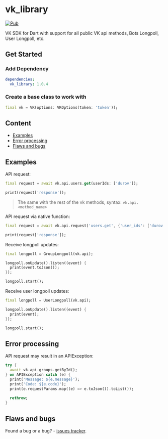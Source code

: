 # vk_library
[![Pub](https://img.shields.io/pub/v/vk_library?color=blue&style=flat-square)](https://pub.dev/packages/vk_library)

VK SDK for Dart with support for all public VK api methods, Bots Longpoll, User Longpoll, etc.
## Get Started

### Add Dependency

```yaml
dependencies:
  vk_library: 1.0.4
```

### Create a base class to work with
```dart
final vk = VK(options: VKOptions(token: 'token'));
```

## Content

- [Examples](#examples)
- [Error processing](#error-processing)
- [Flaws and bugs](#flaws-and-bugs)

## Examples

API request:

```dart
final request = await vk.api.users.get(userIds: ['durov']);

print(request['response']);
```
> The same with the rest of the vk methods, syntax: `vk.api.<method_name>`

API request via native function:

```dart
final request = await vk.api.request('users.get', {'user_ids': ['durov']});

print(request['response']);
```

Receive longpoll updates:

```dart
final longpoll = GroupLongpoll(vk.api);

longpoll.onUpdate().listen((event) {
  print(event.toJson());
});

longpoll.start();
```

Receive user longpoll updates:

```dart
final longpoll = UserLongpoll(vk.api);

longpoll.onUpdate().listen((event) {
  print(event);
});

longpoll.start();
```
## Error processing

API request may result in an APIException:

```dart
try {
  await vk.api.groups.getById();
} on APIException catch (e) {
  print('Message: ${e.message}');
  print('Code: ${e.code}');
  print(e.requestParams.map((e) => e.toJson()).toList());
    
  rethrow;
}
```

## Flaws and bugs
Found a bug or a bug? - [issues tracker](https://github.com/swedesjs/vk_library/issues).